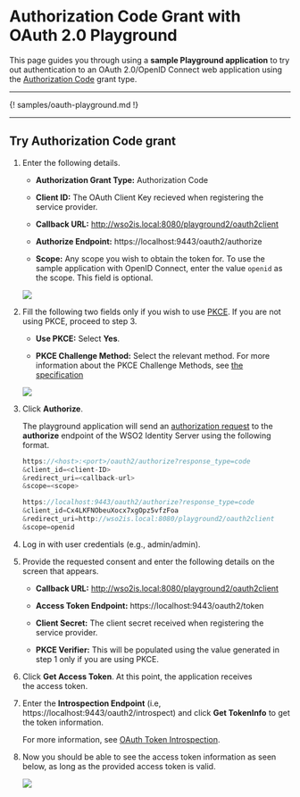 # Authorization Code Grant with OAuth 2.0 Playground

This page guides you through using a **sample Playground application** to try out authentication to an OAuth 2.0/OpenID Connect web application using the [Authorization Code](insertlink) grant type.

----

{! samples/oauth-playground.md !}

----

## Try Authorization Code grant 

1.  Enter the following details.

    - **Authorization Grant Type:** Authorization Code 
    
    - **Client ID:** The OAuth Client Key recieved when registering the service provider.
    
    - **Callback URL:** http://wso2is.local:8080/playground2/oauth2client
    
    - **Authorize Endpoint:** https://localhost:9443/oauth2/authorize
    
    - **Scope:** Any scope you wish to obtain the token for. To use the sample application with OpenID Connect, enter the value `openid` as the scope. This field is optional. 

	<img name='auth-code-without-pkce' src='../../assets/img/samples/auth-code-without-pkce.png' class='img-zoomable'/>

2. Fill the following two fields only if you wish to use [PKCE](insertlink). If you are not using PKCE, proceed to step 3.

	- **Use PKCE:** Select **Yes**. 

	- **PKCE Challenge Method:** Select the relevant method. For more information about the PKCE Challenge Methods, see [the specification](https://tools.ietf.org/html/rfc7636#section-4.2)

	<img name='auth-code-with-pkce' src='../../assets/img/samples/auth-code-with-pkce.png' class='img-zoomable'/>
    
3. Click **Authorize**. 

	The playground application will send an
	[authorization request](https://tools.ietf.org/html/rfc6749#section-4.1.1)
	to the **authorize** endpoint of the WSO2 Identity Server using the
	following format.
	
	```java tab="Request Format"
	https://<host>:<port>/oauth2/authorize?response_type=code
	&client_id=<client-ID>
	&redirect_uri=<callback-url>
	&scope=<scope>
	```
	
	```java tab="Sample Request"
	https://localhost:9443/oauth2/authorize?response_type=code
	&client_id=Cx4LKFNObeuXocx7xgOpz5vfzFoa
	&redirect_uri=http://wso2is.local:8080/playground2/oauth2client
	&scope=openid
	``` 

3. Log in with user credentials (e.g., admin/admin).  

4. Provide the requested consent and enter the following details on the screen that appears. 

    - **Callback URL:** http://wso2is.local:8080/playground2/oauth2client

    - **Access Token Endpoint:** https://localhost:9443/oauth2/token 

    - **Client Secret:** The client secret received when registering the service provider.

	- **PKCE Verifier:** This will be populated using the value generated in step 1 only if you are using PKCE. 
      
5. Click **Get Access Token**. At this point, the application receives the access token. 

6. Enter the **Introspection Endpoint** (i.e, https://localhost:9443/oauth2/introspect) and click **Get TokenInfo** to get the token   information. 

	For more information, see [OAuth Token Introspection](insertlink).

7.  Now you should be able to see the access token information as seen
    below, as long as the provided access token is valid.  
	
	<img name='access-token-info' src='../../assets/img/samples/access-token-info.png' class='img-zoomable'/>

